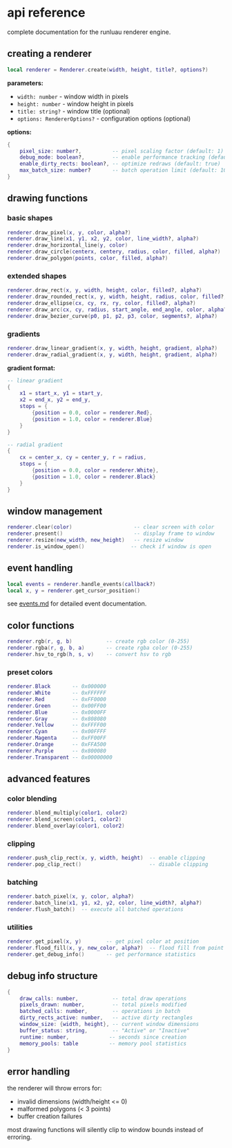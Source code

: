 # api reference

complete documentation for the runluau renderer engine.

## creating a renderer

```lua
local renderer = Renderer.create(width, height, title?, options?)
```

**parameters:**
- `width: number` - window width in pixels
- `height: number` - window height in pixels  
- `title: string?` - window title (optional)
- `options: RendererOptions?` - configuration options (optional)

**options:**
```lua
{
    pixel_size: number?,          -- pixel scaling factor (default: 1)
    debug_mode: boolean?,         -- enable performance tracking (default: false)
    enable_dirty_rects: boolean?, -- optimize redraws (default: true)
    max_batch_size: number?       -- batch operation limit (default: 1000)
}
```

## drawing functions

### basic shapes

```lua
renderer.draw_pixel(x, y, color, alpha?)
renderer.draw_line(x1, y1, x2, y2, color, line_width?, alpha?)
renderer.draw_horizontal_line(y, color)
renderer.draw_circle(centerx, centery, radius, color, filled, alpha?)
renderer.draw_polygon(points, color, filled, alpha?)
```

### extended shapes

```lua
renderer.draw_rect(x, y, width, height, color, filled?, alpha?)
renderer.draw_rounded_rect(x, y, width, height, radius, color, filled?, alpha?)
renderer.draw_ellipse(cx, cy, rx, ry, color, filled?, alpha?)
renderer.draw_arc(cx, cy, radius, start_angle, end_angle, color, alpha?)
renderer.draw_bezier_curve(p0, p1, p2, p3, color, segments?, alpha?)
```

### gradients

```lua
renderer.draw_linear_gradient(x, y, width, height, gradient, alpha?)
renderer.draw_radial_gradient(x, y, width, height, gradient, alpha?)
```

**gradient format:**
```lua
-- linear gradient
{
    x1 = start_x, y1 = start_y,
    x2 = end_x, y2 = end_y,
    stops = {
        {position = 0.0, color = renderer.Red},
        {position = 1.0, color = renderer.Blue}
    }
}

-- radial gradient  
{
    cx = center_x, cy = center_y, r = radius,
    stops = {
        {position = 0.0, color = renderer.White},
        {position = 1.0, color = renderer.Black}
    }
}
```

## window management

```lua
renderer.clear(color)                    -- clear screen with color
renderer.present()                       -- display frame to window
renderer.resize(new_width, new_height)   -- resize window
renderer.is_window_open()               -- check if window is open
```

## event handling

```lua
local events = renderer.handle_events(callback?)
local x, y = renderer.get_cursor_position()
```

see [events.md](events.md) for detailed event documentation.

## color functions

```lua
renderer.rgb(r, g, b)           -- create rgb color (0-255)
renderer.rgba(r, g, b, a)       -- create rgba color (0-255)
renderer.hsv_to_rgb(h, s, v)    -- convert hsv to rgb
```

### preset colors

```lua
renderer.Black       -- 0x000000
renderer.White       -- 0xFFFFFF
renderer.Red         -- 0xFF0000
renderer.Green       -- 0x00FF00
renderer.Blue        -- 0x0000FF
renderer.Gray        -- 0x808080
renderer.Yellow      -- 0xFFFF00
renderer.Cyan        -- 0x00FFFF
renderer.Magenta     -- 0xFF00FF
renderer.Orange      -- 0xFFA500
renderer.Purple      -- 0x800080
renderer.Transparent -- 0x00000000
```

## advanced features

### color blending

```lua
renderer.blend_multiply(color1, color2)
renderer.blend_screen(color1, color2)  
renderer.blend_overlay(color1, color2)
```

### clipping

```lua
renderer.push_clip_rect(x, y, width, height)  -- enable clipping
renderer.pop_clip_rect()                      -- disable clipping
```

### batching

```lua
renderer.batch_pixel(x, y, color, alpha?)
renderer.batch_line(x1, y1, x2, y2, color, line_width?, alpha?)
renderer.flush_batch()  -- execute all batched operations
```

### utilities

```lua
renderer.get_pixel(x, y)        -- get pixel color at position
renderer.flood_fill(x, y, new_color, alpha?)  -- flood fill from point
renderer.get_debug_info()       -- get performance statistics
```

## debug info structure

```lua
{
    draw_calls: number,           -- total draw operations
    pixels_drawn: number,         -- total pixels modified
    batched_calls: number,        -- operations in batch
    dirty_rects_active: number,   -- active dirty rectangles
    window_size: {width, height}, -- current window dimensions
    buffer_status: string,        -- "Active" or "Inactive"
    runtime: number,             -- seconds since creation
    memory_pools: table          -- memory pool statistics
}
```

## error handling

the renderer will throw errors for:
- invalid dimensions (width/height <= 0)
- malformed polygons (< 3 points)
- buffer creation failures

most drawing functions will silently clip to window bounds instead of erroring.